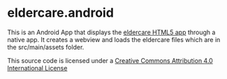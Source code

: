 # eldercare.android

This is an Android App that displays the <a href="https://github.com/rdjenkins/eldercare">eldercare HTML5 app</a> through a native app. It creates a webview and loads the eldercare files which are in the src/main/assets folder.

This source code is licensed under a <a rel="license" href="http://creativecommons.org/licenses/by/4.0/">Creative Commons Attribution 4.0 International License</a>
